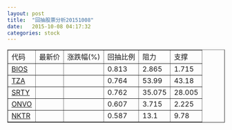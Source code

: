```yaml
---
layout: post
title:  "回抽股票分析20151008"
date:   2015-10-08 04:17:32
categories: stock
---
```

<script type="text/javascript">
var stockList = []
stockList.push('gb_bios');
stockList.push('gb_tza');
stockList.push('gb_srty');
stockList.push('gb_onvo');
stockList.push('gb_nktr');
</script>
<table border="1">
 <tr>
 <td>代码</td>
 <td>最新价</td>
 <td>涨跌幅(%)</td>
 <td>回抽比例</td>
 <td>阻力</td>
 <td>支撑</td>
</tr>
  <tr id="bios">
  <td><a href="http://stock.finance.sina.com.cn/usstock/quotes/BIOS.html" target="_blank">BIOS</a></td><td></td><td></td><td>0.813</td><td>2.865</td><td>1.715</td></tr>
  <tr id="tza">
  <td><a href="http://stock.finance.sina.com.cn/usstock/quotes/TZA.html" target="_blank">TZA</a></td><td></td><td></td><td>0.764</td><td>53.99</td><td>43.18</td></tr>
  <tr id="srty">
  <td><a href="http://stock.finance.sina.com.cn/usstock/quotes/SRTY.html" target="_blank">SRTY</a></td><td></td><td></td><td>0.762</td><td>35.075</td><td>28.005</td></tr>
  <tr id="onvo">
  <td><a href="http://stock.finance.sina.com.cn/usstock/quotes/ONVO.html" target="_blank">ONVO</a></td><td></td><td></td><td>0.607</td><td>3.715</td><td>2.225</td></tr>
  <tr id="nktr">
  <td><a href="http://stock.finance.sina.com.cn/usstock/quotes/NKTR.html" target="_blank">NKTR</a></td><td></td><td></td><td>0.587</td><td>13.1</td><td>9.78</td></tr>
</table>
